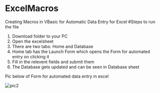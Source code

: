 # ExcelMacros
Creating Macros in VBasic for Automatic Data Entry for Excel
#Steps to run the file
1. Download folder to your PC
2. Open the excelsheet
3. There are two tabs: Home and Database
4. Home tab has the Launch Form which opens the Form for automated entry on clicking it
5. Fill in the relevent fields and submit them
6. The Database gets updated and can be seen in Database sheet

Pic below of Form for automated data entry in excel
   
![pic2](https://github.com/Sandy-72/ExcelMacros/assets/109784195/d21fcf29-1161-4ef6-aa56-979f89677c9c)
